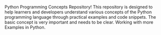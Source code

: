 Python Programming Concepts Repository! This repository is designed to help learners and developers understand various concepts of the Python programming language through practical examples and code snippets.
The basic concept is very important and needs to be clear.
Working with more Examples in Python.

